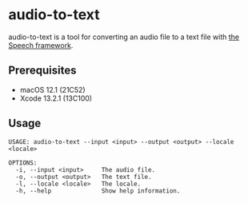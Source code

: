 #  audio-to-text

audio-to-text is a tool for converting an audio file to a text file with [the Speech framework](https://developer.apple.com/documentation/speech).

## Prerequisites

* macOS 12.1 (21C52)
* Xcode 13.2.1 (13C100)

## Usage

```
USAGE: audio-to-text --input <input> --output <output> --locale <locale>

OPTIONS:
  -i, --input <input>     The audio file.
  -o, --output <output>   The text file.
  -l, --locale <locale>   The locale.
  -h, --help              Show help information.
```

